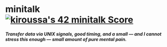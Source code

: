 # minitalk [![kiroussa's 42 minitalk Score](https://badge42.coday.fr/api/v2/clqhi717m065501p4hai37lsg/project/3414942)](https://projects.intra.42.fr/projects/minitalk/projects_users/3414942)

##### Transfer data via UNIX signals, good timing, and a small — and I cannot stress this enough — small amount of pure mental pain.


